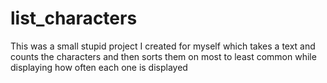 # list_characters
This was a small stupid project I created for myself which takes a text and counts the characters and then sorts them on most to least common while displaying how often each one is displayed
